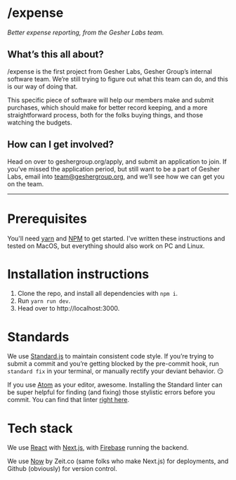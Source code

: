 # /expense
_Better expense reporting, from the Gesher Labs team._

## What’s this all about?
/expense is the first project from Gesher Labs, Gesher Group’s internal software team. We’re still trying to figure out what this team can do, and this is our way of doing that.

This specific piece of software will help our members make and submit purchases, which should make for better record keeping, and a more straightforward process, both for the folks buying things, and those watching the budgets.

## How can I get involved?
Head on over to geshergroup.org/apply, and submit an application to join. If you’ve missed the application period, but still want to be a part of Gesher Labs, email into team@geshergroup.org, and we’ll see how we can get you on the team.

---

# Prerequisites
You'll need [yarn](https://yarnpkg.com/en/docs/install) and [NPM](https://www.npmjs.com/get-npm) to get started. I've written these instructions and tested on MacOS, but everything should also work on PC and Linux.

# Installation instructions
1. Clone the repo, and install all dependencies with `npm i`.
2. Run `yarn run dev`. 
3. Head over to http://localhost:3000.

# Standards
We use [Standard.js](http://standardjs.com) to maintain consistent code style. If you’re trying to submit a commit and you’re getting blocked by the pre-commit hook, run `standard fix` in your terminal, or manually rectify your deviant behavior. :smirk: 

If you use [Atom](https://atom.io) as your editor, awesome. Installing the Standard linter can be super helpful for finding (and fixing) those stylistic errors before you commit. You can find that linter [right here](https://atom.io/packages/linter-js-standard).

# Tech stack
We use [React](https://facebook.github.io/react/) with [Next.js](https://github.com/zeit/next.js/), with [Firebase](http://firebase.google.com) running the backend. 

We use [Now](https://zeit.co/now) by Zeit.co (same folks who make Next.js) for deployments, and Github (obviously) for version control.
